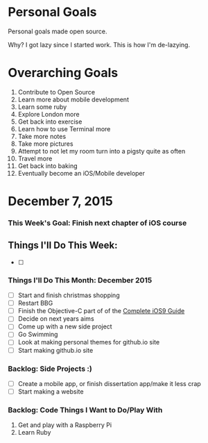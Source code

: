 Personal Goals
==============

Personal goals made open source.

Why? I got lazy since I started work. This is how I'm de-lazying.

# Overarching Goals
1. Contribute to Open Source
2. Learn more about mobile development
3. Learn some ruby
4. Explore London more
5. Get back into exercise 
6. Learn how to use Terminal more
7. Take more notes 
8. Take more pictures
9. Attempt to not let my room turn into a pigsty quite as often
10. Travel more
11. Get back into baking
12. Eventually become an iOS/Mobile developer

# December 7, 2015

### This Week's Goal: Finish next chapter of iOS course

## Things I'll Do This Week:
- [ ] 

### Things I'll Do This Month: December 2015
- [ ] Start and finish christmas shopping
- [ ] Restart BBG
- [ ] Finish the Objective-C part of of the <a href="https://www.udemy.com/the-complete-ios-9-xcode-7-guide-make-20-applications/"> Complete iOS9 Guide</a>
- [ ] Decide on next years aims
- [ ] Come up with a new side project
- [ ] Go Swimming
- [ ] Look at making personal themes for github.io site
- [ ] Start making github.io site

### Backlog: Side Projects :)
- [ ] Create a mobile app, or finish dissertation app/make it less crap
- [ ] Start making a website

### Backlog: Code Things I Want to Do/Play With
1. Get and play with a Raspberry Pi
2. Learn Ruby

